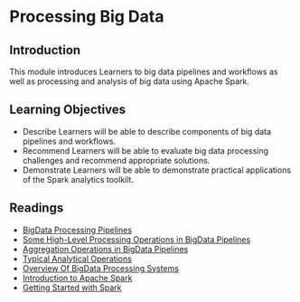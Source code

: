 # Processing Big Data
## Introduction
This module introduces Learners to big data pipelines and workflows as well as processing and analysis of big data using Apache Spark.

## Learning Objectives
* Describe Learners will be able to describe components of big data pipelines and workflows.
* Recommend Learners will be able to evaluate big data processing challenges and recommend appropriate solutions.
* Demonstrate Learners will be able to demonstrate practical applications of the Spark analytics toolkilt.

## Readings
* [BigData Processing Pipelines](./files/BigDataProcessingPipelines.pdf)
* [Some High-Level Processing Operations in BigData Pipelines](./files/Some_High-Level_Processing_Operations_in_Big_Data_Pipelines.pdf)
* [Aggregation Operations in BigData Pipelines](./files/Aggregation_Operations_in_Big_Data_Pipelines.pdf)
* [Typical Analytical Operations](./files/Typical_Analytical_Operations.pdf)
* [Overview Of BigData Processing Systems](./files/OverviewOfBigDataProcessingSystems.pdf)
* [Introduction to Apache Spark](./files/IntroductionToApacheSpark.pdf)
* [Getting Started with Spark](./files/GettingStartedWithSpark.pdf)
